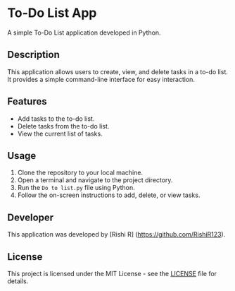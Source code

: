 # To-Do List App

A simple To-Do List application developed in Python.

## Description

This application allows users to create, view, and delete tasks in a to-do list. It provides a simple command-line interface for easy interaction.

## Features

- Add tasks to the to-do list.
- Delete tasks from the to-do list.
- View the current list of tasks.

## Usage

1. Clone the repository to your local machine.
2. Open a terminal and navigate to the project directory.
3. Run the `Do to list.py` file using Python.
4. Follow the on-screen instructions to add, delete, or view tasks.

## Developer

This application was developed by [Rishi R] (https://github.com/RishiR123).

## License

This project is licensed under the MIT License - see the [LICENSE](LICENSE) file for details.
